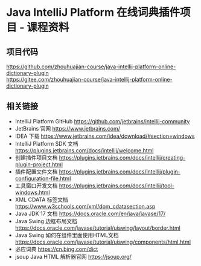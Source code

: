 # Java IntelliJ Platform 在线词典插件项目 - 课程资料

## 项目代码

https://github.com/zhouhuajian-course/java-intellij-platform-online-dictionary-plugin  
https://gitee.com/zhouhuajian-course/java-intellij-platform-online-dictionary-plugin

## 相关链接

+ IntelliJ Platform GitHub https://github.com/jetbrains/intellij-community
+ JetBrains 官网 https://www.jetbrains.com/
+ IDEA 下载 https://www.jetbrains.com/idea/download/#section=windows
+ IntelliJ Platform SDK 文档 https://plugins.jetbrains.com/docs/intellij/welcome.html
+ 创建插件项目文档 https://plugins.jetbrains.com/docs/intellij/creating-plugin-project.html
+ 插件配置文件文档 https://plugins.jetbrains.com/docs/intellij/plugin-configuration-file.html
+ 工具窗口开发文档 https://plugins.jetbrains.com/docs/intellij/tool-windows.html
+ XML CDATA 标签文档 https://www.w3schools.com/xml/dom_cdatasection.asp
+ Java JDK 17 文档 https://docs.oracle.com/en/java/javase/17/
+ Java Swing 边框布局文档 https://docs.oracle.com/javase/tutorial/uiswing/layout/border.html
+ Java Swing 如何在组件里面使用HTML文档 https://docs.oracle.com/javase/tutorial/uiswing/components/html.html
+ 必应词典 https://cn.bing.com/dict
+ jsoup Java HTML 解析器官网 https://jsoup.org/



